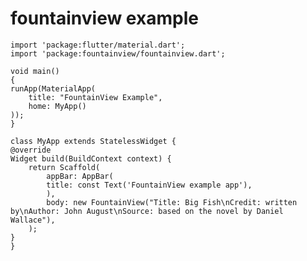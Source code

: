 # fountainview example

    import 'package:flutter/material.dart';
    import 'package:fountainview/fountainview.dart';

    void main()
    {
    runApp(MaterialApp(
        title: "FountainView Example",
        home: MyApp()
    ));
    }

    class MyApp extends StatelessWidget {
    @override
    Widget build(BuildContext context) {
        return Scaffold(
            appBar: AppBar(
            title: const Text('FountainView example app'),
            ),
            body: new FountainView("Title: Big Fish\nCredit: written by\nAuthor: John August\nSource: based on the novel by Daniel Wallace"),
        );
    }
    }
